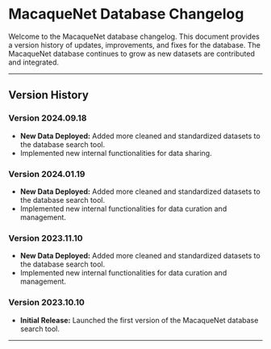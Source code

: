 <!-- comment: track only changes relevant to data, not anything related to functions in the package...  -->
<!-- comment: add new entries at the top  -->
<!-- comment: this will go public on the website (no name dropping, please)  -->
<!-- comment: only increase version number of package if data content changed (and hence a news item is added)! (we thought this through)  -->
<!-- comment: but modify 'Date' in DESCRIPTION if changes to functions are made: version number is only a function/consequence of changes in data content!  -->

# MacaqueNet Database Changelog

Welcome to the MacaqueNet database changelog. This document provides a version history of updates, improvements, and fixes for the database.   The MacaqueNet database continues to grow as new datasets are contributed and integrated.

---

## Version History

### Version 2024.09.18
  - **New Data Deployed:** Added more cleaned and standardized datasets to the database search tool.
  - Implemented new internal functionalities for data sharing.

### Version 2024.01.19
- **New Data Deployed:** Added more cleaned and standardized datasets to the database search tool.
- Implemented new internal functionalities for data curation and management.

### Version 2023.11.10
- **New Data Deployed:** Added more cleaned and standardized datasets to the database search tool.
- Implemented new internal functionalities for data curation and management.

### Version 2023.10.10
- **Initial Release:** Launched the first version of the MacaqueNet database search tool.

---

